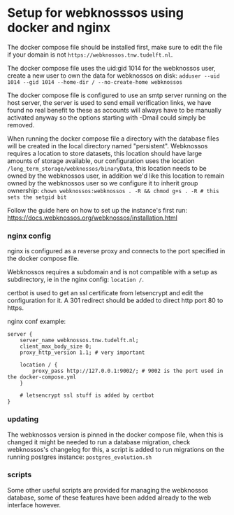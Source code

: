 # Setup for webknosssos using docker and nginx
The docker compose file should be installed first, make sure to edit the file if your domain is not `https://webknossos.tnw.tudelft.nl`.

The docker compose file uses the uid:gid 1014 for the webknossos user, create a new user to own the data for webknossos on disk: `adduser --uid 1014 --gid 1014 --home-dir / --no-create-home webknossos`

The docker compose file is configured to use an smtp server running on the host server, the server is used to send email verification links, we have found no real benefit to these as accounts will always have to be manually activated anyway so the options starting with -Dmail could simply be removed.

When running the docker compose file a directory with the database files will be created in the local directory named "persistent".
Webknossos requires a location to store datasets, this location should have large amounts of storage available, our configuration uses the location `/long_term_storage/webknossos/binaryData`, this location needs to be owned by the webknossos user, in addition we'd like this location to remain owned by the webknossos user so we configure it to inherit group ownership: `chown webknossos:webknossos . -R && chmod g+s . -R # this sets the setgid bit` 

Follow the guide here on how to set up the instance's first run: https://docs.webknossos.org/webknossos/installation.html

### nginx config
nginx is configured as a reverse proxy and connects to the port specified in the docker compose file.

Webknossos requires a subdomain and is not compatible with a setup as subdirectory, ie in the nginx config: `location /`.

certbot is used to get an ssl certificate from letsencrypt and edit the configuration for it.
A 301 redirect should be added to direct http port 80 to https.

nginx conf example:
```nginx
server {
    server_name webknossos.tnw.tudelft.nl;
    client_max_body_size 0;
    proxy_http_version 1.1; # very important

    location / {
        proxy_pass http://127.0.0.1:9002/; # 9002 is the port used in the docker-compose.yml
    }

    # letsencrypt ssl stuff is added by certbot
}
```

### updating
The webknossos version is pinned in the docker compose file, when this is changed it might be needed to run a database migration, check webknossos's changelog for this, a script is added to run migrations on the running postgres instance: `postgres_evolution.sh`

### scripts
Some other useful scripts are provided for managing the webknossos database, some of these features have been added already to the web interface however.
